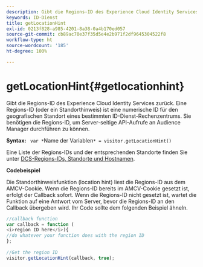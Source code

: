 ```yaml
---
description: Gibt die Regions-ID des Experience Cloud Identity Services zurück. Eine Regions-ID (oder ein Standorthinweis) ist eine numerische ID für den geografischen Standort eines bestimmten ID-Dienst-Rechenzentrums. Sie benötigen die Regions-ID, um Server-seitige API-Aufrufe an Audience Manager durchführen zu können.
keywords: ID-Dienst
title: getLocationHint
exl-id: 0213f828-a985-4201-8a38-0a4b170ed057
source-git-commit: cb89ac70e37f35d5e4e2b971f2df9645304522f8
workflow-type: ht
source-wordcount: '185'
ht-degree: 100%

---
```


# getLocationHint{#getlocationhint}

Gibt die Regions-ID des Experience Cloud Identity Services zurück. Eine Regions-ID (oder ein Standorthinweis) ist eine numerische ID für den geografischen Standort eines bestimmten ID-Dienst-Rechenzentrums. Sie benötigen die Regions-ID, um Server-seitige API-Aufrufe an Audience Manager durchführen zu können.

**Syntax:** ` var *`Name der Variablen`* = visitor.getLocationHint()`

Eine Liste der Regions-IDs und der entsprechenden Standorte finden Sie unter [DCS-Regions-IDs, Standorte und Hostnamen](https://experienceleague.adobe.com/docs/audience-manager/user-guide/api-and-sdk-code/dcs/dcs-api-reference/dcs-regions.html?lang=de).

**Codebeispiel**

Die Standorthinweisfunktion (location hint) liest die Regions-ID aus dem AMCV-Cookie. Wenn die Regions-ID bereits im AMCV-Cookie gesetzt ist, erfolgt der Callback sofort. Wenn die Regions-ID nicht gesetzt ist, wartet die Funktion auf eine Antwort vom Server, bevor die Regions-ID an den Callback übergeben wird. Ihr Code sollte dem folgenden Beispiel ähneln.

```js
//callback function 
var callback = function ( 
<i>region ID here</i>){ 
//do whatever your function does with the region ID 
}; 
 
//Get the region ID 
visitor.getLocationHint(callback, true); 
```
